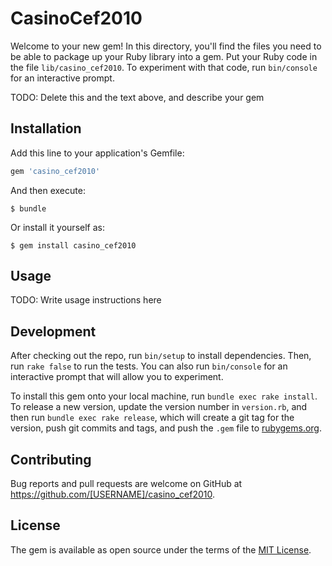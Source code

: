 # CasinoCef2010

Welcome to your new gem! In this directory, you'll find the files you need to be able to package up your Ruby library into a gem. Put your Ruby code in the file `lib/casino_cef2010`. To experiment with that code, run `bin/console` for an interactive prompt.

TODO: Delete this and the text above, and describe your gem

## Installation

Add this line to your application's Gemfile:

```ruby
gem 'casino_cef2010'
```

And then execute:

    $ bundle

Or install it yourself as:

    $ gem install casino_cef2010

## Usage

TODO: Write usage instructions here

## Development

After checking out the repo, run `bin/setup` to install dependencies. Then, run `rake false` to run the tests. You can also run `bin/console` for an interactive prompt that will allow you to experiment.

To install this gem onto your local machine, run `bundle exec rake install`. To release a new version, update the version number in `version.rb`, and then run `bundle exec rake release`, which will create a git tag for the version, push git commits and tags, and push the `.gem` file to [rubygems.org](https://rubygems.org).

## Contributing

Bug reports and pull requests are welcome on GitHub at https://github.com/[USERNAME]/casino_cef2010.


## License

The gem is available as open source under the terms of the [MIT License](http://opensource.org/licenses/MIT).

